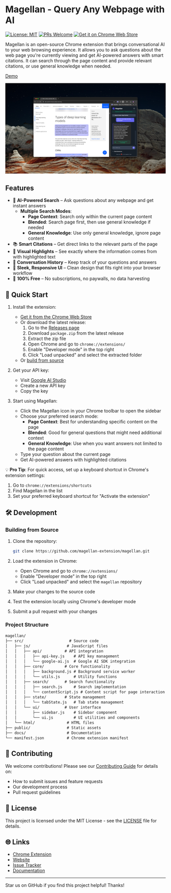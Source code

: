 # Magellan - Query Any Webpage with AI

[![License: MIT](https://img.shields.io/badge/License-MIT-yellow.svg)](https://opensource.org/licenses/MIT)
[![PRs Welcome](https://img.shields.io/badge/PRs-welcome-brightgreen.svg)](CONTRIBUTING.md)
[![Get it on Chrome Web Store](https://img.shields.io/badge/Chrome_Web_Store-Get_it_here-4285F4?logo=google-chrome&logoColor=white)](https://chromewebstore.google.com/detail/magellan/ekkajebdacenikgmbgkdnmememnlibnd)

Magellan is an open-source Chrome extension that brings conversational AI to your web browsing experience. It allows you to ask questions about the web page you're currently viewing and get AI-powered answers with smart citations. It can search through the page content and provide relevant citations, or use general knowledge when needed.

[Demo](https://www.youtube.com/watch?v=FGqaT5tMBI0)

![Magellan Screenshot](public/screenshot.png)

## Features

- 🧠 **AI-Powered Search** – Ask questions about any webpage and get instant answers
  - **Multiple Search Modes**:
    - **Page Context**: Search only within the current page content
    - **Blended**: Search page first, then use general knowledge if needed
    - **General Knowledge**: Use only general knowledge, ignore page content
- 📚 **Smart Citations** – Get direct links to the relevant parts of the page
- 🎯 **Visual Highlights** – See exactly where the information comes from with highlighted text
- 💬 **Conversation History** – Keep track of your questions and answers
- 🧼 **Sleek, Responsive UI** – Clean design that fits right into your browser workflow
- 💸 **100% Free** – No subscriptions, no paywalls, no data harvesting

## 🚀 Quick Start

1. Install the extension:

   - [Get it from the Chrome Web Store](https://chromewebstore.google.com/detail/magellan/ekkajebdacenikgmbgkdnmememnlibnd)
   - Or download the latest release:
     1. Go to the [Releases page](https://github.com/magellan-extension/magellan/releases)
     2. Download `package.zip` from the latest release
     3. Extract the zip file
     4. Open Chrome and go to `chrome://extensions/`
     5. Enable "Developer mode" in the top right
     6. Click "Load unpacked" and select the extracted folder
   - Or [build from source](#🛠️-development)

2. Get your API key:

   - Visit [Google AI Studio](https://makersuite.google.com/app/apikey)
   - Create a new API key
   - Copy the key

3. Start using Magellan:
   - Click the Magellan icon in your Chrome toolbar to open the sidebar
   - Choose your preferred search mode:
     - **Page Context**: Best for understanding specific content on the page
     - **Blended**: Good for general questions that might need additional context
     - **General Knowledge**: Use when you want answers not limited to the page content
   - Type your question about the current page
   - Get AI-powered answers with highlighted citations

💡 **Pro Tip**: For quick access, set up a keyboard shortcut in Chrome's extension settings:

1. Go to `chrome://extensions/shortcuts`
2. Find Magellan in the list
3. Set your preferred keyboard shortcut for "Activate the extension"

## 🛠️ Development

### Building from Source

1. Clone the repository:

   ```bash
   git clone https://github.com/magellan-extension/magellan.git
   ```

2. Load the extension in Chrome:

   - Open Chrome and go to `chrome://extensions/`
   - Enable "Developer mode" in the top right
   - Click "Load unpacked" and select the `magellan` repository

3. Make your changes to the source code
4. Test the extension locally using Chrome's developer mode
5. Submit a pull request with your changes

### Project Structure

```
magellan/
├── src/                    # Source code
│   ├── js/                # JavaScript files
│   │   ├── api/          # API integration
│   │   │   ├── api-key.js    # API key management
│   │   │   └── google-ai.js  # Google AI SDK integration
│   │   ├── core/         # Core functionality
│   │   │   ├── background.js # Background service worker
│   │   │   └── utils.js      # Utility functions
│   │   ├── search/       # Search functionality
│   │   │   ├── search.js     # Search implementation
│   │   │   └── contentScript.js # Content script for page interaction
│   │   ├── state/        # State management
│   │   │   └── tabState.js   # Tab state management
│   │   └── ui/           # User interface
│   │       ├── sidebar.js    # Sidebar component
│   │       └── ui.js         # UI utilities and components
│   └── html/              # HTML files
├── public/                # Static assets
├── docs/                  # Documentation
└── manifest.json          # Chrome extension manifest
```

## 🤝 Contributing

We welcome contributions! Please see our [Contributing Guide](CONTRIBUTING.md) for details on:

- How to submit issues and feature requests
- Our development process
- Pull request guidelines

## 📝 License

This project is licensed under the MIT License - see the [LICENSE](LICENSE) file for details.

## 🌐 Links

- [Chrome Extension](https://chromewebstore.google.com/detail/magellan/ekkajebdacenikgmbgkdnmememnlibnd)
- [Website](https://kpulgari.com/magellan/)
- [Issue Tracker](https://github.com/magellan-extension/magellan/issues)
- [Documentation](docs/)

---

Star us on GitHub if you find this project helpful! Thanks!
